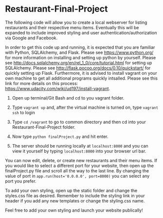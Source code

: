 # Restaurant-Final-Project
The following code will allow you to create a local webserver for listing restaurants and their respective menu items. 
Eventually this will be expanded to include improved styling and user authentication/authorization via Google and Facebook.


In order to get this code up and running, it is expected that you are familiar with Python, SQLAlchemy, and Flask. Please see
https://www.python.org/ for more information on installing and setting up python by yourself. Please see http://docs.sqlalchemy.org/en/rel_1_0/core/tutorial.html for setting up SQLAlchemy. Please see http://flask.pocoo.org/docs/0.10/quickstart/ for quickly setting up Flask. 
Furthermore, it is advised to install vagrant on your own machine to get all additional programs quickly intsalled. Please see this link for more details on this process: https://www.udacity.com/wiki/ud197/install-vagrant.


1. Open up terminal/Git Bash and cd to you vagrant folder.

2. Type `vagrant up` and, after the virtual machine is turned on, type `vagrant ssh` to login

3. Type `cd /vagrant` to go to common directory and then cd into your Restaurant-Final-Project folder.

4. Now type `python finalProject.py` and hit enter.

5. The server should be running locally at `localhost:8000` and you can view it yourself by typing `localhost:8000` into your browser url bar.

You can now edit, delete, or create new restaurants and their menu items. If you would like to select a different port for your website, then open up the finalProject.py file and scroll all the way to the last line. By changing the value of port in `app.run(host='0.0.0.0', port=8000)` you can select any port you prefer. 

To add your own styling, open up the static folder and change the styles.css file as desired. Remember to include the styling link in your header if you add any new templates or change the styling.css name.

Feel free to add your own styling and launch your website publically! 
